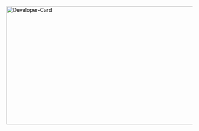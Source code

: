 <img src="https://socialify.git.ci/juniorSarh/Developer-Card/image?language=1&owner=1&name=1&stargazers=1&theme=Light" alt="Developer-Card" width="640" height="320" />
